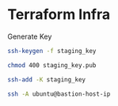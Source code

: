 # Terraform Infra

Generate Key 

```bash
ssh-keygen -f staging_key 

```

```bash
chmod 400 staging_key.pub 

ssh-add -K staging_key 

ssh -A ubuntu@bastion-host-ip

```
